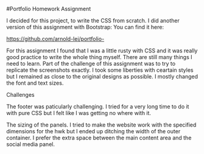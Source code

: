 #Portfolio Homework Assignment

I decided for this project, to write the CSS from scratch. I did another version of this assignment with Bootstrap: You can find it here:

https://github.com/arnold-lei/portfolio-

For this assignment I found that I was a little rusty with CSS and it was really good practice to write the whole thing myself. There are still many things I need to learn. Part of the challenge of this assignment was to try to replicate the screenshots exactly. I took some liberties with ceartain styles but I remained as close to the original designs as possible. I mostly changed the font and text sizes. 

Challenges

The footer was paticularly challenging. I tried for a very long time to do it with pure CSS but I felt like I was getting no where with it. 
 

The sizing of the panels. I tried to make the website work with the specified dimensions for the hwk but I ended up ditching the width of the outer container. I prefer the extra space between the main content area and the social media panel.